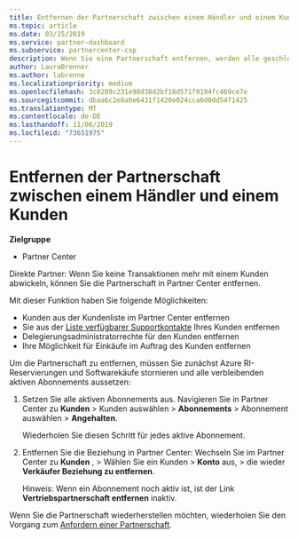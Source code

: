 ```yaml
---
title: Entfernen der Partnerschaft zwischen einem Händler und einem Kunden | Partner Center
ms.topic: article
ms.date: 03/15/2019
ms.service: partner-dashboard
ms.subservice: partnercenter-csp
description: Wenn Sie eine Partnerschaft entfernen, werden alle geschlossenen Geschäftsbeziehungen aus der Ansicht in Partner Center entfernt.
author: LauraBrenner
ms.author: labrenne
ms.localizationpriority: medium
ms.openlocfilehash: 3c0289c231e90d38d2bf18d571f9194fc469ce7e
ms.sourcegitcommit: dbaa6c2e8a0e6431f1420e024cca6d0dd54f1425
ms.translationtype: MT
ms.contentlocale: de-DE
ms.lasthandoff: 11/06/2019
ms.locfileid: "73651975"
---
```

# <a name="remove-a-reseller-relationship-with-a-customer"></a>Entfernen der Partnerschaft zwischen einem Händler und einem Kunden

**Zielgruppe**

-   Partner Center

Direkte Partner: Wenn Sie keine Transaktionen mehr mit einem Kunden abwickeln, können Sie die Partnerschaft in Partner Center entfernen. 

Mit dieser Funktion haben Sie folgende Möglichkeiten:
*  Kunden aus der Kundenliste im Partner Center entfernen
*  Sie aus der [Liste verfügbarer Supportkontakte](assign-support-contacts.md) Ihres Kunden entfernen
*  Delegierungsadministratorrechte für den Kunden entfernen
*  Ihre Möglichkeit für Einkäufe im Auftrag des Kunden entfernen

Um die Partnerschaft zu entfernen, müssen Sie zunächst Azure RI-Reservierungen und Softwarekäufe stornieren und alle verbleibenden aktiven Abonnements aussetzen:
1. Setzen Sie alle aktiven Abonnements aus. Navigieren Sie in Partner Center zu **Kunden** > Kunden auswählen > **Abonnements** > Abonnement auswählen > **Angehalten**. 

   Wiederholen Sie diesen Schritt für jedes aktive Abonnement.

2. Entfernen Sie die Beziehung in Partner Center: Wechseln Sie im Partner Center zu **Kunden** , > Wählen Sie ein Kunden > **Konto** aus, > die wieder **Verkäufer Beziehung zu entfernen**.

   Hinweis: Wenn ein Abonnement noch aktiv ist, ist der Link **Vertriebspartnerschaft entfernen** inaktiv. 

Wenn Sie die Partnerschaft wiederherstellen möchten, wiederholen Sie den Vorgang zum [Anfordern einer Partnerschaft](request-a-relationship-with-a-customer.md).

